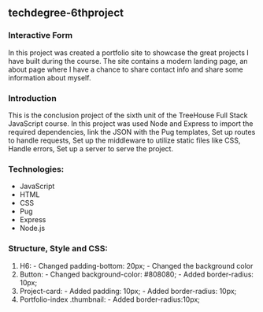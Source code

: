 ## techdegree-6thproject

### Interactive Form

In this project was created a portfolio site to showcase the great projects I have built during the course. The site contains a modern landing page, an about page where I have a chance to share contact info and share some information about myself.  

### Introduction

This is the conclusion project of the sixth unit of the TreeHouse Full Stack JavaScript course. In this project was used Node and Express to import the required dependencies, link the JSON with the Pug templates, Set up routes to handle requests, Set up the middleware to utilize static files like CSS, Handle errors, Set up a server to serve the project.

### Technologies:
   * JavaScript
   * HTML
   * CSS
   * Pug
   * Express
   * Node.js

### Structure, Style and CSS:
  1. H6:
    - Changed padding-bottom: 20px;
    - Changed the background color
   2. Button:
    - Changed background-color: #808080;
    - Added border-radius: 10px;
   3. Project-card:
    - Added padding: 10px;
    - Added border-radius: 10px;
   4. Portfolio-index .thumbnail:
    - Added border-radius:10px;
   
